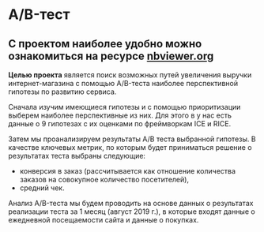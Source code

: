 # A/B-тест

## С проектом наиболее удобно можно ознакомиться на реcурсе [nbviewer.org](https://nbviewer.org/github/MaksimPerapialitsa/data_analysis_projects/blob/main/ab_test_revenue/ab_test_revenue.ipynb)

**Целью проекта** является поиск возможных путей увеличения выручки интернет-магазина с помощью A/B-теста наиболее перспективной гипотезы по развитию сервиса.

Сначала изучим имеющиеся гипотезы и с помощью приоритизации выберем наиболее перспективные из них. Для этого в у нас есть данные о 9 гипотезах с их оценками по фреймворкам ICE и RICE.

Затем мы проанализируем результаты A/B теста выбранной гипотезы. В качестве ключевых метрик, по которым будет приниматься решение о результатах теста выбраны следующие:
- конверсия в заказ (рассчитывается как отношение количества заказов на совокупное количество посетителей),
- средний чек.

Анализ A/B-теста мы будем проводить на основе данных о результатах реализации теста за 1 месяц (август 2019 г.), в которые входят данные о ежедневной посещаемости сайта и данные о покупках. 

